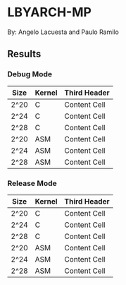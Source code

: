 # LBYARCH-MP
By: Angelo Lacuesta and Paulo Ramilo

## Results

### Debug Mode
| Size  | Kernel | Third Header |
| ----- | ------ | ------------ |
| 2^20  | C      |Content Cell|
| 2^24  | C      | Content Cell|
| 2^28  | C      | Content Cell|
| 2^20  | ASM    |Content Cell|
| 2^24  | ASM    |Content Cell|
| 2^28  | ASM    |Content Cell|
### Release Mode
| Size  | Kernel | Third Header |
| ----- | ------ | ------------ |
| 2^20  | C      |Content Cell|
| 2^24  | C      | Content Cell|
| 2^28  | C      | Content Cell|
| 2^20  | ASM    |Content Cell|
| 2^24  | ASM    |Content Cell|
| 2^28  | ASM    |Content Cell|
